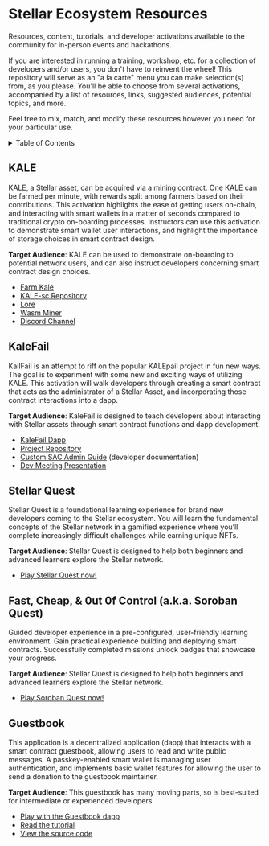 # Stellar Ecosystem Resources <!-- omit in toc -->

Resources, content, tutorials, and developer activations available to the community for in-person events and hackathons.

If you are interested in running a training, workshop, etc. for a collection of developers and/or users, you don't have to reinvent the wheel! This repository will serve as an "a la carte" menu you can make selection(s) from, as you please. You'll be able to choose from several activations, accompanied by a list of resources, links, suggested audiences, potential topics, and more.

Feel free to mix, match, and modify these resources however you need for your particular use.

<details>
<summary>Table of Contents</summary>

- [KALE](#kale)
- [KaleFail](#kalefail)
- [Stellar Quest](#stellar-quest)
- [Fast, Cheap, \& 0ut 0f Control (a.k.a. Soroban Quest)](#fast-cheap--0ut-0f-control-aka-soroban-quest)
- [Guestbook](#guestbook)

</details>

## KALE

KALE, a Stellar asset, can be acquired via a mining contract. One KALE can be farmed per minute, with rewards split among farmers based on their contributions. This activation highlights the ease of getting users on-chain, and interacting with smart wallets in a matter of seconds compared to traditional crypto on-boarding processes. Instructors can use this activation to demonstrate smart wallet user interactions, and highlight the importance of storage choices in smart contract design.

**Target Audience**: KALE can be used to demonstrate on-boarding to potential network users, and can also instruct developers concerning smart contract design choices.

- [Farm Kale](https://kalefarm.xyz/)
- [KALE-sc Repository](https://github.com/kalepail/KALE-sc)
- [Lore](https://kalepail.com/kale)
- [Wasm Miner](https://github.com/kalepail/kale-site/tree/farm/wasm-miner)
- [Discord Channel](https://discord.com/channels/761985725453303838/1304843790351204403)

## KaleFail

KailFail is an attempt to riff on the popular KALEpail project in fun new ways. The goal is to experiment with some new and exciting ways of utilizing KALE. This activation will walk developers through creating a smart contract that acts as the administrator of a Stellar Asset, and incorporating those contract interactions into a dapp.

**Target Audience**: KaleFail is designed to teach developers about interacting with Stellar assets through smart contract functions and dapp development.

- [KaleFail Dapp](https://kalefail.elliotfriend.com)
- [Project Repository](https://github.com/elliotfriend/project-kalefail)
- [Custom SAC Admin Guide](https://developers.stellar.org/docs/build/guides/tokens/custom-sac-admin) (developer documentation)
- [Dev Meeting Presentation](https://youtu.be/2XVt87tG5LI)

## Stellar Quest

Stellar Quest is a foundational learning experience for brand new developers coming to the Stellar ecosystem. You will learn the fundamental concepts of the Stellar network in a gamified experience where you’ll complete increasingly difficult challenges while earning unique NFTs.

**Target Audience**: Stellar Quest is designed to help both beginners and advanced learners explore the Stellar network.

- [Play Stellar Quest now!](https://quest.stellar.org)

## Fast, Cheap, & 0ut 0f Control (a.k.a. Soroban Quest)

Guided developer experience in a pre-configured, user-friendly learning environment. Gain practical experience building and deploying smart contracts. Successfully completed missions unlock badges that showcase your progress.

**Target Audience**: Stellar Quest is designed to help both beginners and advanced learners explore the Stellar network.

- [Play Soroban Quest now!](https://fastcheapandoutofcontrol.com/tutorial#quest-list)

## Guestbook

This application is a decentralized application (dapp) that interacts with a smart contract guestbook, allowing users to read and write public messages. A passkey-enabled smart wallet is managing user authentication, and implements basic wallet features for allowing the user to send a donation to the guestbook maintainer.

**Target Audience**: This guestbook has many moving parts, so is best-suited for intermediate or experienced developers.

- [Play with the Guestbook dapp](https://ye-olde-guestbook.vercel.app)
- [Read the tutorial](https://developers.stellar.org/docs/build/apps/guestbook)
- [View the source code](https://github.com/elliotfriend/ye-olde-guestbook)

